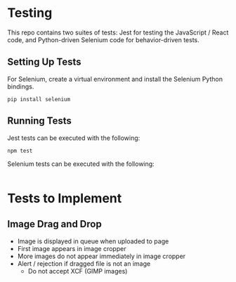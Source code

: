 # Testing

This repo contains two suites of tests: Jest for testing the JavaScript / React code, and Python-driven Selenium code for behavior-driven tests.

## Setting Up Tests

For Selenium, create a virtual environment and install the Selenium Python bindings.

```
pip install selenium
```


## Running Tests

Jest tests can be executed with the following:

```
npm test
```

Selenium tests can be executed with the following:

```

```


# Tests to Implement


## Image Drag and Drop

* Image is displayed in queue when uploaded to page
* First image appears in image cropper
* More images do not appear immediately in image cropper
* Alert / rejection if dragged file is not an image
  * Do not accept XCF (GIMP images)

